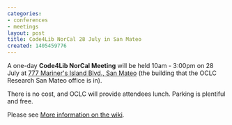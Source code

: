 ```yaml
---
categories:
- conferences
- meetings
layout: post
title: Code4Lib NorCal 28 July in San Mateo
created: 1405459776
---
```

A one-day <b>Code4Lib NorCal Meeting</b> will be held 10am - 3:00pm on 28 July at <a href="https://www.google.com/maps/place/777+Mariners+Island+Blvd,+San+Mateo,+CA+94404/@37.5621565,-122.2861219,17z/data=!3m1!4b1!4m2!3m1!1s0x808f9ec1bac65f2d:0xf93c31cf46a00aaa">777 Mariner's Island Blvd., San Mateo</a> (the building that the OCLC Research San Mateo office is in).

There is no cost, and OCLC will provide attendees lunch. Parking is plentiful and free.

Please see <a href="http://wiki.code4lib.org/index.php/Western">More information on the wiki</a>.
